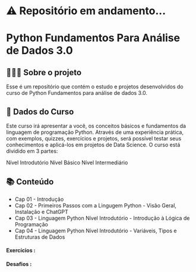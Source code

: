 # ⚠ Repositório em andamento...

# Python Fundamentos Para Análise de Dados 3.0

## 👩🏾‍💻 Sobre o projeto

Esse é um repositório que contém o estudo e projetos desenvolvidos do curso de Python Fundamentos para análise de dados 3.0.

## 🎲 Dados do Curso

Este curso irá apresentar a você, os conceitos básicos e fundamentos da linguagem de programação Python. Através de uma experiência prática, com exemplos, quizzes, exercícios e projetos, será possível testar seus conhecimentos e aplicá-los em projetos de Data Science.
O curso está dividido em 3 partes:

Nível Introdutório
Nível Básico
Nível Intermediário

## 📚 Conteúdo
- Cap 01 - Introdução 
- Cap 02 - Primeiros Passos com a Lingugem Python - Visão Geral, Instalação e ChatGPT
- Cap 03 - Linguagem Python Nível Introdutório - Introdução à Lógica de Programação
- Cap 04 - Linguagem Python Nível Introdutório - Variáveis, Tipos e Estruturas de Dados

#### Exercícios :
#### Desafios :
